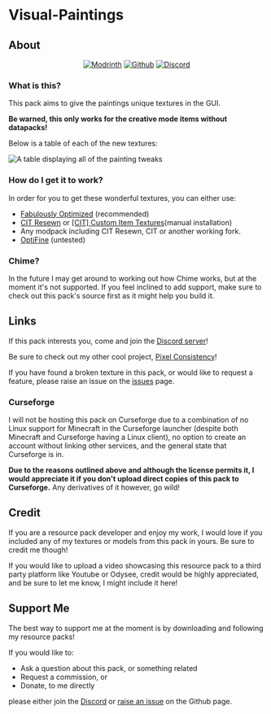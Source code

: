 # Visual-Paintings

## About

<center>
  <a href="https://modrinth.com/resourcepack/visual-paintings" target="_blank"><img src="https://github.com/Thanos1716/pixel-consistency/wiki/images/modrinth_vector.svg" alt="Modrinth"></a>
  <a href="https://github.com/Thanos1716/visual-paintings" target="_blank"><img src="https://github.com/Thanos1716/pixel-consistency/wiki/images/github_vector.svg" alt="Github"></a>
  <a href="https://discord.gg/x8n6RmP78V" target="_blank"><img src="https://github.com/Thanos1716/pixel-consistency/wiki/images/discord-singular_vector.svg" alt="Discord"></a>
</center>

### What is this?

This pack aims to give the paintings unique textures in the GUI.

<strong>Be warned, this only works for the creative mode items without datapacks!</strong>

Below is a table of each of the new textures:

![A table displaying all of the painting tweaks](https://cdn.modrinth.com/data/1idgZN2z/images/1a313353c2809db028772a5df9430fbe653867c4.png)

### How do I get it to work?

In order for you to get these wonderful textures, you can either use:

- [Fabulously Optimized](https://download.fo) (recommended)
- [CIT Resewn](https://modrinth.com/mod/cit-resewn) or [[CIT] Custom Item Textures](https://modrinth.com/mod/cit)(manual installation)
- Any modpack including CIT Resewn, CIT or another working fork.
- [OptiFine](https://optifine.net/downloads) (untested)

### Chime?

In the future I may get around to working out how Chime works, but at the moment it's not supported.
If you feel inclined to add support, make sure to check out this pack's source first as it might help you build it.

## Links

If this pack interests you, come and join the [Discord server](https://discord.gg/x8n6RmP78V)!

Be sure to check out my other cool project, [Pixel Consistency](https://modrinth.com/resourcepack/pixel-consistency)!

If you have found a broken texture in this pack, or would like to request a feature, please raise an issue on the [issues](https://github.com/Thanos1716/visual-paintings/issues) page.

### Curseforge

I will not be hosting this pack on Curseforge due to a combination of no Linux support for Minecraft in the Curseforge launcher (despite both Minecraft and Curseforge having a Linux client), no option to create an account without linking other services, and the general state that Curseforge is in.

<strong>Due to the reasons outlined above and although the license permits it, I would appreciate it if you don't upload direct copies of this pack to Curseforge.</strong> Any derivatives of it however, go wild!

## Credit

If you are a resource pack developer and enjoy my work, I would love if you included any of my textures or models from this pack in yours. Be sure to credit me though!

If you would like to upload a video showcasing this resource pack to a third party platform like Youtube or Odysee, credit would be highly appreciated, and be sure to let me know, I might include it here!

## Support Me

The best way to support me at the moment is by downloading and following my resource packs!

If you would like to:

 - Ask a question about this pack, or something related
 - Request a commission, or
 - Donate, to me directly

please either join the [Discord](https://discord.gg/x8n6RmP78V) or [raise an issue](https://github.com/Thanos1716/visual-armor-trims/issues) on the Github page.
